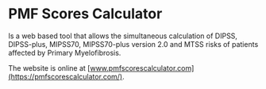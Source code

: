 # PMF Scores Calculator
Is a web based tool that allows the simultaneous calculation of DIPSS, DIPSS-plus, MIPSS70, MIPSS70-plus version 2.0 and MTSS risks of patients affected by Primary Myelofibrosis.   

The website is online at [www.pmfscorescalculator.com](https://pmfscorescalculator.com/).